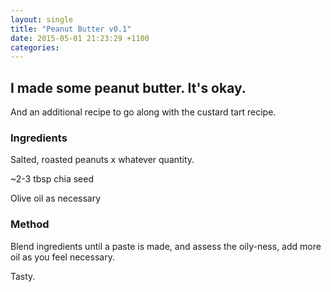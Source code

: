 ```yaml
---
layout: single
title: "Peanut Butter v0.1"
date: 2015-05-01 21:23:29 +1100
categories:
---
```

I made some peanut butter. It's okay.
-------------------------------------

And an additional recipe to go along with the custard tart recipe.

### Ingredients

Salted, roasted peanuts x whatever quantity.

\~2-3 tbsp chia seed

Olive oil as necessary

### Method

Blend ingredients until a paste is made, and assess the oily-ness, add
more oil as you feel necessary.

Tasty.
